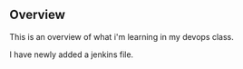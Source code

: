 
## Overview
This is an overview of what i'm learning in my devops class.

I have newly added a jenkins file.